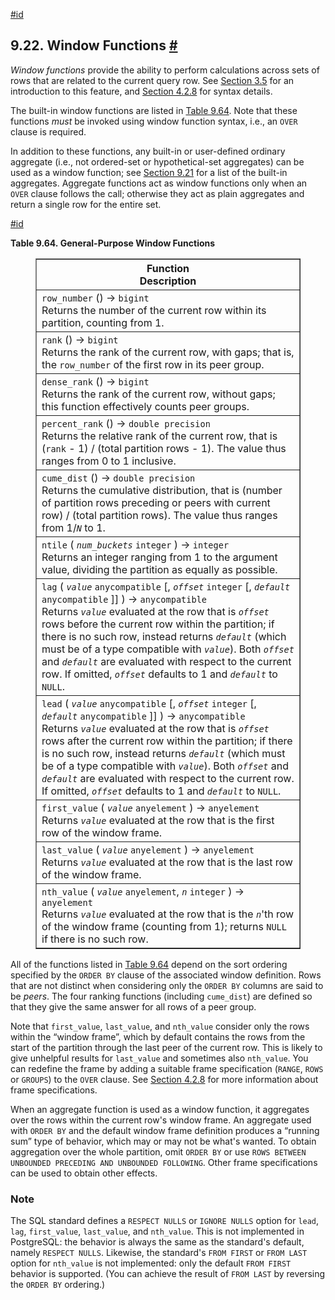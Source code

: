 [#id](#FUNCTIONS-WINDOW)

## 9.22. Window Functions [#](#FUNCTIONS-WINDOW)

_Window functions_ provide the ability to perform calculations across sets of rows that are related to the current query row. See [Section 3.5](tutorial-window) for an introduction to this feature, and [Section 4.2.8](sql-expressions#SYNTAX-WINDOW-FUNCTIONS) for syntax details.

The built-in window functions are listed in [Table 9.64](functions-window#FUNCTIONS-WINDOW-TABLE). Note that these functions _must_ be invoked using window function syntax, i.e., an `OVER` clause is required.

In addition to these functions, any built-in or user-defined ordinary aggregate (i.e., not ordered-set or hypothetical-set aggregates) can be used as a window function; see [Section 9.21](functions-aggregate) for a list of the built-in aggregates. Aggregate functions act as window functions only when an `OVER` clause follows the call; otherwise they act as plain aggregates and return a single row for the entire set.

[#id](#FUNCTIONS-WINDOW-TABLE)

**Table 9.64. General-Purpose Window Functions**

<figure class="table-wrapper">
  <table class="table" summary="General-Purpose Window Functions" border="1">
    <colgroup>
      <col />
    </colgroup>
    <thead>
      <tr>
        <th class="func_table_entry">
          <div class="func_signature">Function</div>
          <div>Description</div>
        </th>
      </tr>
    </thead>
    <tbody>
      <tr>
        <td class="func_table_entry">
          <div class="func_signature">
            <a id="id-1.5.8.28.6.2.2.1.1.1.1" class="indexterm"></a>
            <code class="function">row_number</code> () → <code class="returnvalue">bigint</code>
          </div>
          <div>Returns the number of the current row within its partition, counting from 1.</div>
        </td>
      </tr>
      <tr>
        <td class="func_table_entry">
          <div class="func_signature">
            <a id="id-1.5.8.28.6.2.2.2.1.1.1" class="indexterm"></a>
            <code class="function">rank</code> () → <code class="returnvalue">bigint</code>
          </div>
          <div>
            Returns the rank of the current row, with gaps; that is, the
            <code class="function">row_number</code> of the first row in its peer group.
          </div>
        </td>
      </tr>
      <tr>
        <td class="func_table_entry">
          <div class="func_signature">
            <a id="id-1.5.8.28.6.2.2.3.1.1.1" class="indexterm"></a>
            <code class="function">dense_rank</code> () → <code class="returnvalue">bigint</code>
          </div>
          <div>
            Returns the rank of the current row, without gaps; this function effectively counts peer
            groups.
          </div>
        </td>
      </tr>
      <tr>
        <td class="func_table_entry">
          <div class="func_signature">
            <a id="id-1.5.8.28.6.2.2.4.1.1.1" class="indexterm"></a>
            <code class="function">percent_rank</code> () →
            <code class="returnvalue">double precision</code>
          </div>
          <div>
            Returns the relative rank of the current row, that is (<code class="function">rank</code>
            - 1) / (total partition rows - 1). The value thus ranges from 0 to 1 inclusive.
          </div>
        </td>
      </tr>
      <tr>
        <td class="func_table_entry">
          <div class="func_signature">
            <a id="id-1.5.8.28.6.2.2.5.1.1.1" class="indexterm"></a>
            <code class="function">cume_dist</code> () →
            <code class="returnvalue">double precision</code>
          </div>
          <div>
            Returns the cumulative distribution, that is (number of partition rows preceding or
            peers with current row) / (total partition rows). The value thus ranges from 1/<em
              class="parameter"><code>N</code></em>
            to 1.
          </div>
        </td>
      </tr>
      <tr>
        <td class="func_table_entry">
          <div class="func_signature">
            <a id="id-1.5.8.28.6.2.2.6.1.1.1" class="indexterm"></a>
            <code class="function">ntile</code> (
            <em class="parameter"><code>num_buckets</code></em> <code class="type">integer</code> )
            → <code class="returnvalue">integer</code>
          </div>
          <div>
            Returns an integer ranging from 1 to the argument value, dividing the partition as
            equally as possible.
          </div>
        </td>
      </tr>
      <tr>
        <td class="func_table_entry">
          <div class="func_signature">
            <a id="id-1.5.8.28.6.2.2.7.1.1.1" class="indexterm"></a>
            <code class="function">lag</code> ( <em class="parameter"><code>value</code></em>
            <code class="type">anycompatible</code> [<span class="optional">, <em class="parameter"><code>offset</code></em>
              <code class="type">integer</code> [<span class="optional">, <em class="parameter"><code>default</code></em>
                <code class="type">anycompatible</code> </span>]</span>] ) → <code class="returnvalue">anycompatible</code>
          </div>
          <div>
            Returns <em class="parameter"><code>value</code></em> evaluated at the row that is
            <em class="parameter"><code>offset</code></em> rows before the current row within the
            partition; if there is no such row, instead returns
            <em class="parameter"><code>default</code></em>
            (which must be of a type compatible with
            <em class="parameter"><code>value</code></em>). Both <em class="parameter"><code>offset</code></em> and
            <em class="parameter"><code>default</code></em> are evaluated with respect to the
            current row. If omitted, <em class="parameter"><code>offset</code></em> defaults to 1
            and <em class="parameter"><code>default</code></em> to
            <code class="literal">NULL</code>.
          </div>
        </td>
      </tr>
      <tr>
        <td class="func_table_entry">
          <div class="func_signature">
            <a id="id-1.5.8.28.6.2.2.8.1.1.1" class="indexterm"></a>
            <code class="function">lead</code> ( <em class="parameter"><code>value</code></em>
            <code class="type">anycompatible</code> [<span class="optional">, <em class="parameter"><code>offset</code></em>
              <code class="type">integer</code> [<span class="optional">, <em class="parameter"><code>default</code></em>
                <code class="type">anycompatible</code> </span>]</span>] ) → <code class="returnvalue">anycompatible</code>
          </div>
          <div>
            Returns <em class="parameter"><code>value</code></em> evaluated at the row that is
            <em class="parameter"><code>offset</code></em> rows after the current row within the
            partition; if there is no such row, instead returns
            <em class="parameter"><code>default</code></em>
            (which must be of a type compatible with
            <em class="parameter"><code>value</code></em>). Both <em class="parameter"><code>offset</code></em> and
            <em class="parameter"><code>default</code></em> are evaluated with respect to the
            current row. If omitted, <em class="parameter"><code>offset</code></em> defaults to 1
            and <em class="parameter"><code>default</code></em> to
            <code class="literal">NULL</code>.
          </div>
        </td>
      </tr>
      <tr>
        <td class="func_table_entry">
          <div class="func_signature">
            <a id="id-1.5.8.28.6.2.2.9.1.1.1" class="indexterm"></a>
            <code class="function">first_value</code> (
            <em class="parameter"><code>value</code></em> <code class="type">anyelement</code> ) →
            <code class="returnvalue">anyelement</code>
          </div>
          <div>
            Returns <em class="parameter"><code>value</code></em> evaluated at the row that is the
            first row of the window frame.
          </div>
        </td>
      </tr>
      <tr>
        <td class="func_table_entry">
          <div class="func_signature">
            <a id="id-1.5.8.28.6.2.2.10.1.1.1" class="indexterm"></a>
            <code class="function">last_value</code> (
            <em class="parameter"><code>value</code></em> <code class="type">anyelement</code> ) →
            <code class="returnvalue">anyelement</code>
          </div>
          <div>
            Returns <em class="parameter"><code>value</code></em> evaluated at the row that is the
            last row of the window frame.
          </div>
        </td>
      </tr>
      <tr>
        <td class="func_table_entry">
          <div class="func_signature">
            <a id="id-1.5.8.28.6.2.2.11.1.1.1" class="indexterm"></a>
            <code class="function">nth_value</code> ( <em class="parameter"><code>value</code></em>
            <code class="type">anyelement</code>, <em class="parameter"><code>n</code></em>
            <code class="type">integer</code> ) → <code class="returnvalue">anyelement</code>
          </div>
          <div>
            Returns <em class="parameter"><code>value</code></em> evaluated at the row that is the
            <em class="parameter"><code>n</code></em>'th row of the window frame (counting from 1); returns
            <code class="literal">NULL</code> if there is no such row.
          </div>
        </td>
      </tr>
    </tbody>
  </table>
</figure>

All of the functions listed in [Table 9.64](functions-window#FUNCTIONS-WINDOW-TABLE) depend on the sort ordering specified by the `ORDER BY` clause of the associated window definition. Rows that are not distinct when considering only the `ORDER BY` columns are said to be _peers_. The four ranking functions (including `cume_dist`) are defined so that they give the same answer for all rows of a peer group.

Note that `first_value`, `last_value`, and `nth_value` consider only the rows within the “window frame”, which by default contains the rows from the start of the partition through the last peer of the current row. This is likely to give unhelpful results for `last_value` and sometimes also `nth_value`. You can redefine the frame by adding a suitable frame specification (`RANGE`, `ROWS` or `GROUPS`) to the `OVER` clause. See [Section 4.2.8](sql-expressions#SYNTAX-WINDOW-FUNCTIONS) for more information about frame specifications.

When an aggregate function is used as a window function, it aggregates over the rows within the current row's window frame. An aggregate used with `ORDER BY` and the default window frame definition produces a “running sum” type of behavior, which may or may not be what's wanted. To obtain aggregation over the whole partition, omit `ORDER BY` or use `ROWS BETWEEN UNBOUNDED PRECEDING AND UNBOUNDED FOLLOWING`. Other frame specifications can be used to obtain other effects.

### Note

The SQL standard defines a `RESPECT NULLS` or `IGNORE NULLS` option for `lead`, `lag`, `first_value`, `last_value`, and `nth_value`. This is not implemented in PostgreSQL: the behavior is always the same as the standard's default, namely `RESPECT NULLS`. Likewise, the standard's `FROM FIRST` or `FROM LAST` option for `nth_value` is not implemented: only the default `FROM FIRST` behavior is supported. (You can achieve the result of `FROM LAST` by reversing the `ORDER BY` ordering.)
